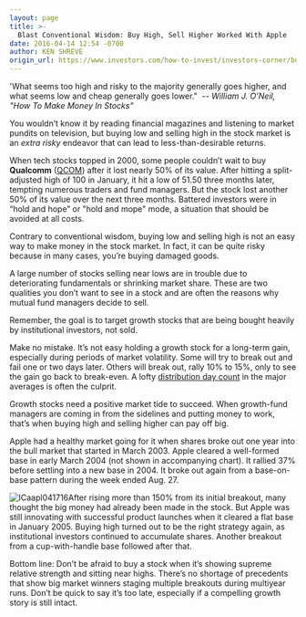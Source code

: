 ```yaml
---
layout: page
title: >-
  Blast Conventional Wisdom: Buy High, Sell Higher Worked With Apple
date: 2016-04-14 12:54 -0700
author: KEN SHREVE
origin_url: https://www.investors.com/how-to-invest/investors-corner/buy-high-sell-higher-worked-well-during-apples-multi-year-run/
---
```


'What seems too high and risky to the majority generally goes higher, and what seems low and cheap generally goes lower."  -- _William J. O’Neil, "How To Make Money In Stocks"_

You wouldn’t know it by reading financial magazines and listening to market pundits on television, but buying low and selling high in the stock market is an _extra risky_ endeavor that can lead to less-than-desirable returns.

When tech stocks topped in 2000, some people couldn’t wait to buy **Qualcomm** ([QCOM](https://research.investors.com/quote.aspx?symbol=QCOM)) after it lost nearly 50% of its value. After hitting a split-adjusted high of 100 in January, it hit a low of 51.50 three months later, tempting numerous traders and fund managers. But the stock lost another 50% of its value over the next three months. Battered investors were in “hold and hope” or "hold and mope" mode, a situation that should be avoided at all costs.

Contrary to conventional wisdom, buying low and selling high is not an easy way to make money in the stock market. In fact, it can be quite risky because in many cases, you’re buying damaged goods.

A large number of stocks selling near lows are in trouble due to deteriorating fundamentals or shrinking market share. These are two qualities you don’t want to see in a stock and are often the reasons why mutual fund managers decide to sell.

Remember, the goal is to target growth stocks that are being bought heavily by institutional investors, not sold.

Make no mistake. It’s not easy holding a growth stock for a long-term gain, especially during periods of market volatility. Some will try to break out and fail one or two days later. Others will break out, rally 10% to 15%, only to see the gain go back to break-even. A lofty [distribution day count](http://education.investors.com/courselandingpage.aspx?id=735764) in the major averages is often the culprit.

Growth stocks need a positive market tide to succeed. When growth-fund managers are coming in from the sidelines and putting money to work, that’s when buying high and selling higher can pay off big.

Apple had a healthy market going for it when shares broke out one year into the bull market that started in March 2003. Apple cleared a well-formed base in early March 2004 (not shown in accompanying chart). It rallied 37% before settling into a new base in 2004. It broke out again from a base-on-base pattern during the week ended Aug. 27.

![ICaapl041716](https://www.investors.com/wp-content/uploads/2016/04/ICaapl041716-1024x544.jpg)After rising more than 150% from its initial breakout, many thought the big money had already been made in the stock. But Apple was still innovating with successful product launches when it cleared a flat base in January 2005. Buying high turned out to be the right strategy again, as institutional investors continued to accumulate shares. Another breakout from a cup-with-handle base followed after that.

Bottom line: Don’t be afraid to buy a stock when it’s showing supreme relative strength and sitting near highs. There’s no shortage of precedents that show big market winners staging multiple breakouts during multiyear runs. Don’t be quick to say it’s too late, especially if a compelling growth story is still intact.
